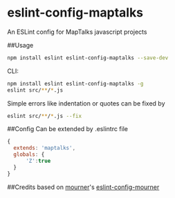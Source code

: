 # eslint-config-maptalks
An ESLint config for MapTalks javascript projects

##Usage
```bash
npm install eslint eslint-config-maptalks --save-dev
```
CLI:
```bash
npm install eslint eslint-config-maptalks -g
eslint src/**/*.js
```
Simple errors like indentation or quotes can be fixed by 
```bash
eslint src/**/*.js --fix
```

##Config
Can be extended by .eslintrc file
```javascript
{
  extends: 'maptalks',
  globals: {
      'Z':true
  }
}
```

##Credits
based on [mourner](https://github.com/mourner)'s [eslint-config-mourner](https://github.com/mourner/eslint-config-mourner)
